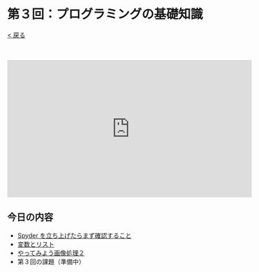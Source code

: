 # 第３回：プログラミングの基礎知識

[< 戻る](../)

　

<iframe width="560" height="315" src="https://www.youtube.com/embed/zTpJtoaq4PM?rel=0" title="YouTube video player" frameborder="0" allow="accelerometer; autoplay; clipboard-write; encrypted-media; gyroscope; picture-in-picture" allowfullscreen></iframe>

## 今日の内容

- [Spyder を立ち上げたらまず確認すること](kakunin/)
- [変数とリスト](hensuu/)
- [やってみよう画像処理２](try2/)
- 第３回の課題（準備中）

